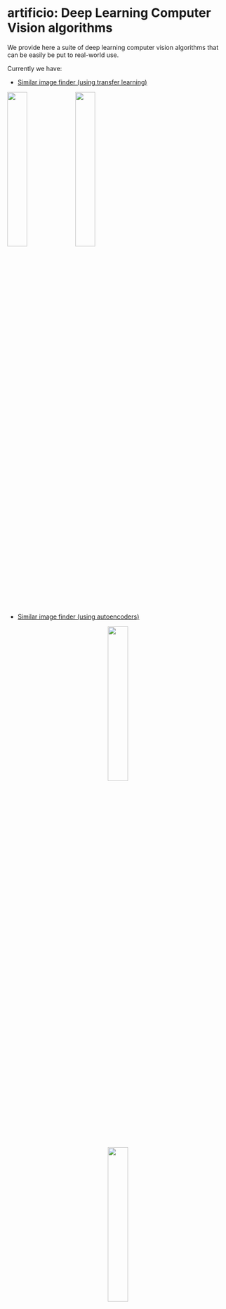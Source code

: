 # artificio: Deep Learning Computer Vision algorithms

We provide here a suite of deep learning computer vision algorithms that can be easily be put to real-world use. 

Currently we have:

* [Similar image finder (using transfer learning)](https://github.com/ankonzoid/artificio/tree/master/similar_images_TL)

<p align="center"> 
<p float="left">
<img src="https://github.com/ankonzoid/artificio/blob/master/similar_images_TL/output/rec/burger_test_rec.png" width="30%">
<img src="https://github.com/ankonzoid/artificio/blob/master/similar_images_TL/coverart/coverart.jpg" width="30%">
</p>
</p>

* [Similar image finder (using autoencoders)](https://github.com/ankonzoid/artificio/tree/master/similar_images_AE)

<p align="center"> 
<img src="https://github.com/ankonzoid/artificio/blob/master/similar_images_AE/output/result_burger_test.png" width="30%">
</p>

<p align="center"> 
<img src="https://github.com/ankonzoid/artificio/blob/master/similar_images_AE/coverart/coverart.jpg" width="30%">
</p>
